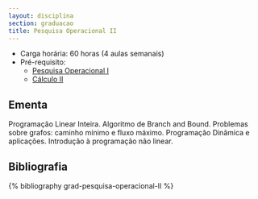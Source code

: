 ```yaml
---
layout: disciplina
section: graduacao
title: Pesquisa Operacional II
---
```


- Carga horária: 60 horas (4 aulas semanais)
- Pré-requisito: 
    - [Pesquisa Operacional I](pesquisa-operacional-I.html)
    - [Cálculo II](calculo-II.html)

## Ementa 

Programação Linear Inteira. Algoritmo de Branch and Bound. Problemas
sobre grafos: caminho mínimo e fluxo máximo. Programação Dinâmica e
aplicações. Introdução à programação não linear.

## Bibliografia

{% bibliography grad-pesquisa-operacional-II %}
